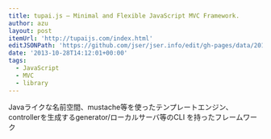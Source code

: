 ```yaml
---
title: tupai.js — Minimal and Flexible JavaScript MVC Framework.
author: azu
layout: post
itemUrl: 'http://tupaijs.com/index.html'
editJSONPath: 'https://github.com/jser/jser.info/edit/gh-pages/data/2013/10/index.json'
date: '2013-10-28T14:12:01+00:00'
tags:
  - JavaScript
  - MVC
  - library
---
```

Javaライクな名前空間、mustache等を使ったテンプレートエンジン、controllerを生成するgenerator/ローカルサーバ等のCLI を持ったフレームワーク
